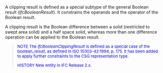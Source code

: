 ﻿A clipping result is defined as a special subtype of the general Boolean result (_IfcBooleanResult_). It constrains the operands and the operator of the Boolean result.

A clipping result is the Boolean difference between a solid (restricted to swept area solid) and a half space solid, whereas more than one difference operation can be applied to the Boolean result.

> <font color="#0000FF" size="-1"><font color="#0000FF" size="-1">NOTE
		  The <i>IfcBooleanClippingResult</i> is defined as a special case of the
		  boolean_result, as defined in ISO 10303-42:1994, p. 175. It has been added to
		  apply further constraints to the CSG representation type.</font></font>
> 
> <font color="#0000FF" size="-1">HISTORY New entity in IFC Release
		  2.x.</font>
>
